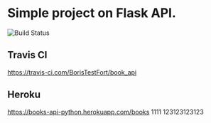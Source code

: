 # Simple project on Flask API.
![Build Status](https://travis-ci.com/BorisTestFort/book_api.svg?branch=main)
## Travis CI
https://travis-ci.com/BorisTestFort/book_api
## Heroku
https://books-api-python.herokuapp.com/books
1111
123123123123
